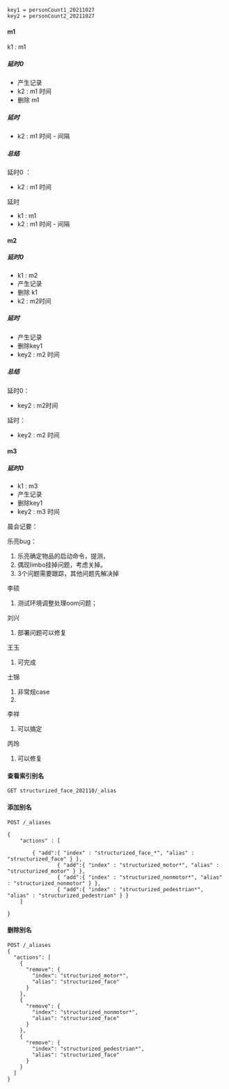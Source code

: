 ```
key1 = personCount1_20211027
key2 = personCount2_20211027

```





#### m1

k1 :  m1



##### 延时0 

- 产生记录
- k2 :  m1 时间  
- 删除 m1 

##### 延时

- k2 :  m1 时间 - 间隔



##### 总结

延时0 ： 

- k2 : m1 时间

延时

- k1 : m1 
- k2 :  m1 时间 - 间隔



#### m2

##### 延时0 

-  k1 :  m2
- 产生记录 
- 删除 k1 
- k2 : m2时间

##### 延时

- 产生记录
- 删除key1
- key2 :  m2 时间



##### 总结

延时0：

- key2 :  m2时间

延时：

- key2 :  m2 时间





#### m3

##### 延时0

- k1 : m3
- 产生记录
- 删除key1 
- key2 : m3 时间







晨会记要：

乐亮bug：

1. 乐亮确定物品的启动命令，提测，
2. 偶现limbo挂掉问题，考虑关掉。
3. 3个问题需要跟踪，其他问题先解决掉



李硕

1. 测试环境调整处理oom问题；



刘兴

1. 部署问题可以修复



王玉

1. 可完成



士锦

1. 非常规case
2. 



李祥

1. 可以搞定



丙玲

1. 可以修复



#### 查看索引别名

```
GET structurized_face_202110/_alias
```





#### 添加别名

```
POST /_aliases

{
    "actions" : [

        { "add":{ "index" : "structurized_face_*", "alias" : "structurized_face" } },
				{ "add":{ "index" : "structurized_motor*", "alias" : "structurized_motor" } },
				{ "add":{ "index" : "structurized_nonmotor*", "alias" : "structurized_nonmotor" } },
				{ "add":{ "index" : "structurized_pedestrian*", "alias" : "structurized_pedestrian" } }
    ]

}
```



#### 删除别名

```
POST /_aliases
{
  "actions": [
    {
      "remove": {
        "index": "structurized_motor*",
        "alias": "structurized_face"
      }
    },
    {
      "remove": {
        "index": "structurized_nonmotor*",
        "alias": "structurized_face"
      }
    },
    {
      "remove": {
        "index": "structurized_pedestrian*",
        "alias": "structurized_face"
      }
    }
  ]
}

```

